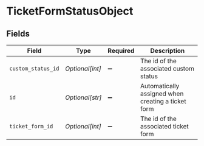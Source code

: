 # TicketFormStatusObject


## Fields

| Field                                              | Type                                               | Required                                           | Description                                        |
| -------------------------------------------------- | -------------------------------------------------- | -------------------------------------------------- | -------------------------------------------------- |
| `custom_status_id`                                 | *Optional[int]*                                    | :heavy_minus_sign:                                 | The id of the associated custom status             |
| `id`                                               | *Optional[str]*                                    | :heavy_minus_sign:                                 | Automatically assigned when creating a ticket form |
| `ticket_form_id`                                   | *Optional[int]*                                    | :heavy_minus_sign:                                 | The id of the associated ticket form               |